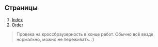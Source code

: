## Страницы

1. [Index](http://extonec.ru/dev/studlance/index.html)
2. [Order](http://extonec.ru/dev/studlance/order.html)

> Провека на кроссбраузерность в конце работ. Обычно всё везде нормально, можно не переживать. :)

